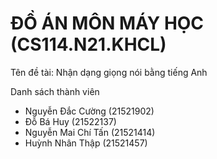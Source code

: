 # ĐỒ ÁN MÔN MÁY HỌC (CS114.N21.KHCL)

Tên đề tài: Nhận dạng giọng nói bằng tiếng Anh

Danh sách thành viên
- Nguyễn Đắc Cường (21521902)
- Đỗ Bá Huy (21522137)
- Nguyễn Mai Chí Tấn (21521414)
- Huỳnh Nhân Thập (21521457)
